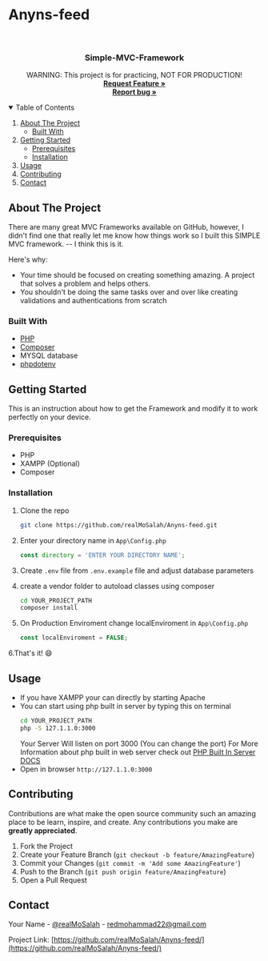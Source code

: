 # Anyns-feed

<br />
<p align="center">
  <h3 align="center">Simple-MVC-Framework</h3>

  <p align="center">
    <span>WARNING</span>: This project is for practicing, NOT FOR PRODUCTION!
    <br />
    <a href="https://github.com/realMoSalah/Anyns-feed/issues"><strong>Request Feature »</strong></a>
    <br />
    <a href="https://github.com/realMoSalah/Anyns-feed/issues"><strong>Report bug »</strong></a>
    <br />

    
  </p>
</p>



<!-- TABLE OF CONTENTS -->
<details open="open">
  <summary>Table of Contents</summary>
  <ol>
    <li>
      <a href="#about-the-project">About The Project</a>
      <ul>
        <li><a href="#built-with">Built With</a></li>
      </ul>
    </li>
    <li>
      <a href="#getting-started">Getting Started</a>
      <ul>
        <li><a href="#prerequisites">Prerequisites</a></li>
        <li><a href="#installation">Installation</a></li>
      </ul>
    </li>
    <li><a href="#usage">Usage</a></li>
    <li><a href="#contributing">Contributing</a></li>
    <li><a href="#contact">Contact</a></li>
  </ol>
</details>



<!-- ABOUT THE PROJECT -->
## About The Project


There are many great MVC Frameworks available on GitHub, however, I didn't find one that really let me know how things work so I built this SIMPLE MVC framework. -- I think this is it.

Here's why:
* Your time should be focused on creating something amazing. A project that solves a problem and helps others.
* You shouldn't be doing the same tasks over and over like creating validations and authentications from scratch

### Built With

* [PHP](https://www.php.net)
* [Composer](https://getcomposer.org/)
* MYSQL database
* [phpdotenv](https://github.com/vlucas/phpdotenv)

<!-- GETTING STARTED -->
## Getting Started

This is an instruction about how to get the Framework and modify it to work perfectly on your device.

### Prerequisites

* PHP
* XAMPP (Optional)
* Composer

### Installation

1. Clone the repo
   ```sh
   git clone https://github.com/realMoSalah/Anyns-feed.git
   ```

2. Enter your directory name in `App\Config.php`
   ```PHP
   const directory = 'ENTER YOUR DIRECTORY NAME';
   ```
3. Create `.env` file from `.env.example` file and adjust database parameters
4. create a vendor folder to autoload classes using composer
   ```sh
   cd YOUR_PROJECT_PATH
   composer install
   ```
5. On Production Enviroment change localEnviroment in `App\Config.php`
   ```PHP
   const localEnviroment = FALSE;
   ```
6.That's it! :smile:


<!-- USAGE EXAMPLES -->
## Usage

* If you have XAMPP your can directly by starting Apache
* You can start using php built in server by typing this on terminal
   ```sh
   cd YOUR_PROJECT_PATH
   php -S 127.1.1.0:3000
   ```
  Your Server Will listen on port 3000 (You can change the port)
  For More Information about php built in web server check out [PHP Built In Server DOCS](https://www.php.net/manual/en/features.commandline.webserver.php)
* Open in browser `http://127.1.1.0:3000`


<!-- CONTRIBUTING -->
## Contributing

Contributions are what make the open source community such an amazing place to be learn, inspire, and create. Any contributions you make are **greatly appreciated**.

1. Fork the Project
2. Create your Feature Branch (`git checkout -b feature/AmazingFeature`)
3. Commit your Changes (`git commit -m 'Add some AmazingFeature'`)
4. Push to the Branch (`git push origin feature/AmazingFeature`)
5. Open a Pull Request

<!-- CONTACT -->
## Contact

Your Name - [@realMoSalah](https://facebook.com/realmosalah) - redmohammad22@gmail.com

Project Link: [https://github.com/realMoSalah/Anyns-feed/](https://github.com/realMoSalah/Anyns-feed/)
